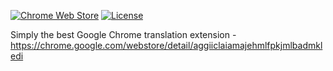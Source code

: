 [![Chrome Web Store](https://img.shields.io/chrome-web-store/rating/aggiiclaiamajehmlfpkjmlbadmkledi.svg)]() [![License](http://img.shields.io/:license-mit-blue.svg)](http://artemave.mit-license.org)

Simply the best Google Chrome translation extension - https://chrome.google.com/webstore/detail/aggiiclaiamajehmlfpkjmlbadmkledi
